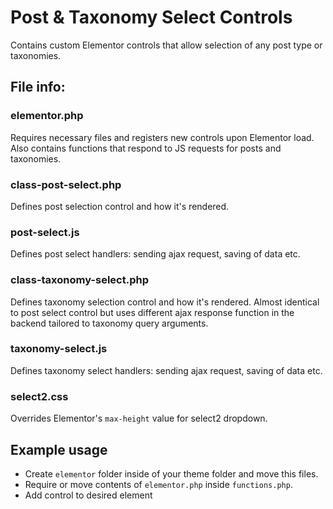 # Post & Taxonomy Select Controls
Contains custom Elementor controls that allow selection of any post type or taxonomies.

## File info:

### elementor.php

Requires necessary files and registers new controls upon Elementor load.
Also contains functions that respond to JS requests for posts and taxonomies.

### class-post-select.php

Defines post selection control and how it's rendered.

### post-select.js

Defines post select handlers: sending ajax request, saving of data etc.

### class-taxonomy-select.php

Defines taxonomy selection control and how it's rendered.
Almost identical to post select control but uses different ajax response function
in the backend tailored to taxonomy query arguments.

### taxonomy-select.js

Defines taxonomy select handlers: sending ajax request, saving of data etc.

### select2.css

Overrides Elementor's `max-height` value for select2 dropdown.

## Example usage

- Create `elementor` folder inside of your theme folder and move this files.
- Require or move contents of `elementor.php` inside `functions.php`.
- Add control to desired element
